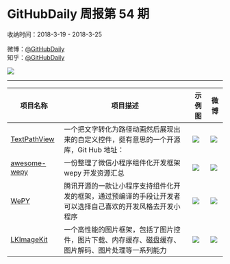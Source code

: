 # GitHubDaily 周报第 54 期

收纳时间：2018-3-19 - 2018-3-25

微博：[@GitHubDaily](https://weibo.com/GitHubDaily)    
知乎：[@GitHubDaily](https://www.zhihu.com/people/githubdaily)

![](https://raw.githubusercontent.com/GitHubDaily/GitHubDaily/master/assets/weixin.png)

---

项目名称 | 项目描述 | 示例图 | 微博
--- | --- | --- | ---
[TextPathView](status.github_url) | 一个把文字转化为路径动画然后展现出来的自定义控件，挺有意思的一个开源库，Git Hub 地址： | ![](http://wx1.sinaimg.cn/large/006fiYtfly1fpij8tnae5g30a80g9hdw.gif) | [![](https://raw.githubusercontent.com/GitHubDaily/GitHubDaily/master/assets/sina_logo.png)](https://weibo.com/5722964389/G8vASxMIv)
[awesome-wepy](status.github_url) | 一份整理了微信小程序组件化开发框架 wepy 开发资源汇总 | ![](http://wx3.sinaimg.cn/large/006fiYtfly1fpij4rqmg2j31hk3fg7wh.jpg) | [![](https://raw.githubusercontent.com/GitHubDaily/GitHubDaily/master/assets/sina_logo.png)](https://weibo.com/5722964389/G8quhEtO7)
[WePY](status.github_url) | 腾讯开源的一款让小程序支持组件化开发的框架，通过预编译的手段让开发者可以选择自己喜欢的开发风格去开发小程序 | ![](http://wx1.sinaimg.cn/large/006fiYtfly1fpij0jdq68j31kw3yaqv5.jpg) | [![](https://raw.githubusercontent.com/GitHubDaily/GitHubDaily/master/assets/sina_logo.png)](https://weibo.com/5722964389/G8maojVkQ)
[LKImageKit](status.github_url) | 一个高性能的图片框架，包括了图片控件，图片下载、内存缓存、磁盘缓存、图片解码、图片处理等一系列能力 | ![](http://wx2.sinaimg.cn/large/006fiYtfly1fphgnw3rnkg306f0dw1l8.gif) | [![](https://raw.githubusercontent.com/GitHubDaily/GitHubDaily/master/assets/sina_logo.png)](https://weibo.com/5722964389/G8cJT9ZA0)
